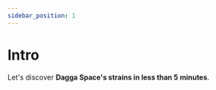 ```yaml
---
sidebar_position: 1
---
```


# Intro

Let's discover **Dagga Space's strains in less than 5 minutes**.
